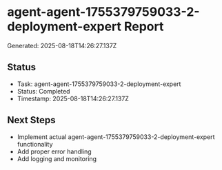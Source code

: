 # agent-agent-1755379759033-2-deployment-expert Report

Generated: 2025-08-18T14:26:27.137Z

## Status
- Task: agent-agent-1755379759033-2-deployment-expert
- Status: Completed
- Timestamp: 2025-08-18T14:26:27.137Z

## Next Steps
- Implement actual agent-agent-1755379759033-2-deployment-expert functionality
- Add proper error handling
- Add logging and monitoring
